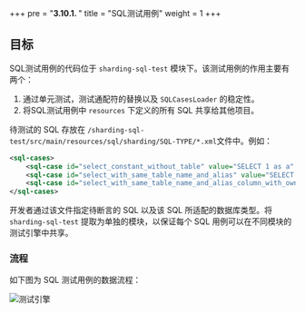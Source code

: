 +++
pre = "<b>3.10.1. </b>"
title = "SQL测试用例"
weight = 1
+++

## 目标

SQL测试用例的代码位于 `sharding-sql-test` 模块下。该测试用例的作用主要有两个：
  
  1. 通过单元测试，测试通配符的替换以及 `SQLCasesLoader` 的稳定性。
  2. 将SQL测试用例中 `resources` 下定义的所有 SQL 共享给其他项目。

待测试的 SQL 存放在 `/sharding-sql-test/src/main/resources/sql/sharding/SQL-TYPE/*.xml`文件中。例如：

```xml
<sql-cases>
    <sql-case id="select_constant_without_table" value="SELECT 1 as a" />
    <sql-case id="select_with_same_table_name_and_alias" value="SELECT t_order.* FROM t_order t_order WHERE user_id = ? AND order_id = ?" />
    <sql-case id="select_with_same_table_name_and_alias_column_with_owner" value="SELECT t_order.order_id,t_order.user_id,status FROM t_order t_order WHERE t_order.user_id = ? AND order_id = ?" db-types="MySQL,H2"/>
</sql-cases>
```

开发者通过该文件指定待断言的 SQL 以及该 SQL 所适配的数据库类型。将 `sharding-sql-test` 提取为单独的模块，以保证每个 SQL 用例可以在不同模块的测试引擎中共享。

### 流程

如下图为 SQL 测试用例的数据流程：

![测试引擎](https://shardingsphere.apache.org/document/current/img/test-engine/sql-case.jpg)
